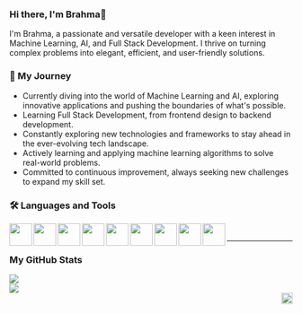 ### Hi there, I'm Brahma👋


I'm Brahma, a passionate and versatile developer with a keen interest in Machine Learning, AI, and Full Stack Development. I thrive on turning complex problems into elegant, efficient, and user-friendly solutions.

### 💼 My Journey

-  Currently diving into the world of Machine Learning and AI, exploring innovative applications and pushing the boundaries of what's possible.
-  Learning Full Stack Development, from frontend design to backend development.
-  Constantly exploring new technologies and frameworks to stay ahead in the ever-evolving tech landscape.
-  Actively learning and applying machine learning algorithms to solve real-world problems.
-  Committed to continuous improvement, always seeking new challenges to expand my skill set.

### 🛠️ Languages and Tools

<img align="left" width=40px src="https://cdn.jsdelivr.net/gh/devicons/devicon/icons/vscode/vscode-original.svg" />
<img align="left" width=40px src="https://cdn.jsdelivr.net/gh/devicons/devicon/icons/python/python-original.svg" />
<img align="left" width=40px src="https://cdn.jsdelivr.net/gh/devicons/devicon/icons/numpy/numpy-original.svg" />
<img align="left" width=40px src="https://cdn.jsdelivr.net/gh/devicons/devicon/icons/jupyter/jupyter-original-wordmark.svg" />
<img align="left" width=40px src="https://cdn.jsdelivr.net/gh/devicons/devicon/icons/pandas/pandas-original.svg" />
<img align="left" width=40px src="https://cdn.jsdelivr.net/gh/devicons/devicon/icons/mysql/mysql-original.svg" />
<img align="left" width=40px src="https://cdn.jsdelivr.net/gh/devicons/devicon/icons/html5/html5-original.svg" />
<img align="left" width=40px src="https://cdn.jsdelivr.net/gh/devicons/devicon/icons/css3/css3-original.svg" />
<img align="left" width=40px src="https://cdn.jsdelivr.net/gh/devicons/devicon/icons/linux/linux-original.svg" />
<br>
<hr>
 
### My GitHub Stats

<img align="left" src="https://github-readme-stats.vercel.app/api?username=BrahmaBorude&show_icons=true&theme=transparent"/>
<br>
<img src="https://github-readme-stats.vercel.app/api/top-langs/?username=BrahmaBorude&size_weight=0.5&count_weight=0.5"/>
<br>

<a href="https://twitter.com/Brahma_2005">
 <img align="right" width=20px src="https://cdn.jsdelivr.net/gh/devicons/devicon/icons/twitter/twitter-original.svg" />
<a/>
